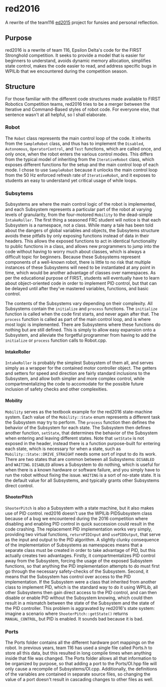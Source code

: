 # red2016

A rewrite of the team116 [ed2015](https://github.com/team116/ed2016) project for funsies and personal reflection.

## Purpose

red2016 is a rewrite of team 116, Epsilon Delta's code for the FIRST Stronghold competition.  It seeks to provide a model that is easier for beginners to understand, avoids dynamic memory allocation, simplifies state control, makes the code easier to read, and address specific bugs in WPILib that we encountered during the competition season.

## Structure

For those familiar with the different code structures made available to FIRST Robotics Competition teams, red2016 tries to be a merger between the Iterative and Command-Based styles of robot code.  For everyone else, that sentence wasn't at all helpful, so I shall elaborate.

### Robot

The `Robot` class represents the main control loop of the code.  It inherits from the `SampleRobot` class, and thus has to implement the `Disabled`, `Autonomous`, `OperatorControl`, and `Test` functions, which are called once, and only once, when the robot enters the various control modes.  This differs from the typical model of inheriting from the `IterativeRobot` class, which exposes different functions for the setup and the main control loop of each mode.  I chose to use `SampleRobot` because it unlocks the main control loop from the 50 Hz enforced refresh rate of `IterativeRobot`, and it exposes to students an easy to understand yet critical usage of while loops.

### Subsytems

Subsystems are where the main control logic of the robot is implemented, and each Subsystem represents a particular part of the robot at varying levels of granularity, from the four-motored `Mobility` to the dead-simple `IntakeRoller`.  The first thing a seasoned FRC student will notice is that each Subsystem is a namespace, not a class.  While many a tale has been told about the dangers of global variables and objects, the Subsytems structure avoids these pitfalls by only exposing functions instead of data in their headers.  This allows the exposed functions to act in identical functionality to public functions in a class, and allows new programmers to jump into the code without having to worry much about classes, which is always a difficult topic for beginners.  Because these Subsystems represent components of a well-known robot, there is little to no risk that multiple instances of these Subsystems will need to be instantiated at any point in time, which would be another advantage of classes over namespaces.  As per the educational purpose of FIRST, students will eventually have to learn about object-oriented code in order to implement PID control, but that can be delayed until after they've mastered variables, functions, and basic control.

The contents of the Subsystems vary depending on their complexity.  All Subsystems contain the `initialize` and `process` functions.  The `initialize` function is called when the code first starts, and never again after that.  The `process` function is called as part of the main control loop, and is where most logic is implemented.  There are Subsystems where these functions do nothing but are still defined.  This is simply to allow easy expansion onto a Subsystem, and alleviate the forgetful programmer from having to add the  `initialize` or `process` function calls to Robot.cpp.

#### IntakeRoller

`IntakeRoller` is probably the simplest Subsystem of them all, and serves simply as a wrapper for the contained motor controller object.  The getters and setters for speed and direction are fairly standard inclusions to the Subsystem, and allow both simpler and more complex control, while compartmentalizing the code to accomodate for the possible future inclusion of safety checks and other complexities.

#### Mobility

`Mobility` serves as the textbook example for the red2016 state-machine system.  Each value of the `Mobility::State` enum represents a different task the Subsystem may try to perform.  The `process` function then defines the behavior of the Subsystem for each state.  The Subsystem then defines another function, `setState`, that determines the behavior of the Subsystem when entering and leaving different states.  Note that `setState` is not exposed in the header, instead there is a function purpose-built for entering each state, which is necessary for when a state, such as `Mobility::State::DRIVE_STRAIGHT` needs some sort of input to do its work.  There are two states that are common between all Subsystems: `DISABLED` and `WAITING`.  `DISABLED` allows a Subsystem to do nothing, which is useful for when there is a known hardware or software failure, and you simply have to run the robot without fixing the issue.  `WAITING` is a sort of no-state state.  It is the default value for all Subsystems, and typically grants other Subsystems direct control.

#### ShooterPitch

`ShooterPitch` is also a Subsystem with a state machine, but it also makes use of PID control.  red2016 doesn't use the WPILib PIDSubsystem class because of a bug we encountered during the 2016 competition where disabling and enabling PID control in quick succession could result in the code crashing.  The replacement PID implementation works very simply, providing two virtual functions, `returnPIDInput` and `usePIDOutput`, that serve as the input and output to the PID algorithm.  A slightly clunky consequence of the implementation of Subsystems as namespaces means that a separate class must be created in order to take advantage of PID, but this actually creates two advantages.  Firstly, it compartmentalizes PID control away from the Subsystem, forcing the usage of the exposed Subsystem functions, so that anything the PID implementation attempts to do must first go through the necessary safety-checks of the Subsystem.  Second, it means that the Subsystem has control over access to the PID implementation.  If the Subsystem were a class that inherited from another class to implement PID, which is the standard way to do it using WPILib, all other Subsystems then gain direct access to the PID control, and can then disable or enable PID without the Subsystem knowing, which could then result in a mismatch between the state of the Subsystem and the state of the PID controller.  This problem is aggravated by red2016's state system: imagine a scenario where `ShooterPitch::getState()` returns `MANUAL_CONTROL`, but PID is enabled.  It sounds bad because it is bad.

### Ports

The Ports folder contains all the different hardware port mappings on the robot.  In previous years, team 116 has used a single file called Ports.h to store all this data, but this resulted in long compile times when anything inside that file was changed.  The Ports folder allows all that information to be organized by purpose, so that adding a port to the Ports/OI.hpp file will only cause a recompile of Subsystems/OI.cpp.  Additionally, the definitions of the variables are contained in separate source files, so changing the value of a port doesn't result in cascading changes to other files as well.
